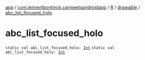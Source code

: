 [app](../../../index.md) / [com.lennertbontinck.carmeetsandroidapp](../../index.md) / [R](../index.md) / [drawable](index.md) / [abc_list_focused_holo](./abc_list_focused_holo.md)

# abc_list_focused_holo

`static val abc_list_focused_holo: `[`Int`](https://kotlinlang.org/api/latest/jvm/stdlib/kotlin/-int/index.html)
`static val abc_list_focused_holo: `[`Int`](https://kotlinlang.org/api/latest/jvm/stdlib/kotlin/-int/index.html)